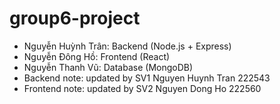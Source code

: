 # group6-project
- Nguyễn Huỳnh Trân: Backend (Node.js + Express)
- Nguyễn Đông Hồ: Frontend (React)
- Nguyễn Thanh Vũ: Database (MongoDB)
- Backend note: updated by SV1 Nguyen Huynh Tran 222543
- Frontend note: updated by SV2 Nguyen Dong Ho 222560
